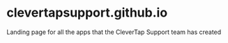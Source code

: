 # clevertapsupport.github.io
Landing page for all the apps that the CleverTap Support team has created
